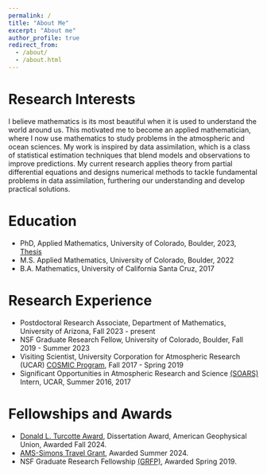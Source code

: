```yaml
---
permalink: /
title: "About Me"
excerpt: "About me"
author_profile: true
redirect_from: 
  - /about/
  - /about.html
---
```

Research Interests
======
I believe mathematics is its most beautiful when it is used to understand the world around us. This motivated me to become an applied mathematician, where I now use mathematics to study problems in the atmospheric and ocean sciences. My work is inspired by data assimilation, which is a class of statistical estimation techniques that blend models and observations to improve predictions. My current research applies theory from partial differential equations and designs numerical methods to tackle fundamental problems in data assimilation, furthering our understanding and develop practical solutions.

Education
======
* PhD, Applied Mathematics, University of Colorado, Boulder, 2023, [Thesis](https://scholar.colorado.edu/concern/graduate_thesis_or_dissertations/ng451k062)
* M.S. Applied Mathematics, University of Colorado, Boulder, 2022
* B.A. Mathematics, University of California Santa Cruz, 2017


Research Experience
======
* Postdoctoral Research Associate, Department of Mathematics, University of Arizona, Fall 2023 - present 
* NSF Graduate Research Fellow, University of Colorado, Boulder, Fall 2019 - Summer 2023
* Visiting Scientist, University Corporation for Atmospheric Research (UCAR) [COSMIC Program](https://www.cosmic.ucar.edu), Fall 2017 - Spring 2019
* Significant Opportunities in Atmospheric Research and Science [(SOARS)](https://soars.ucar.edu) Intern, UCAR, Summer 2016, 2017

Fellowships and Awards
======
* [Donald L. Turcotte Award](https://www.agu.org/honors/turcotte/past-recipients), Dissertation Award, American Geophysical Union, Awarded Fall 2024.
* [AMS-Simons Travel Grant](http://www.ams.org/programs/travel-grants/AMS-SimonsTG), Awarded Summer 2024.
* NSF Graduate Research Fellowship [(GRFP)](https://www.nsfgrfp.org/), Awarded Spring 2019.








